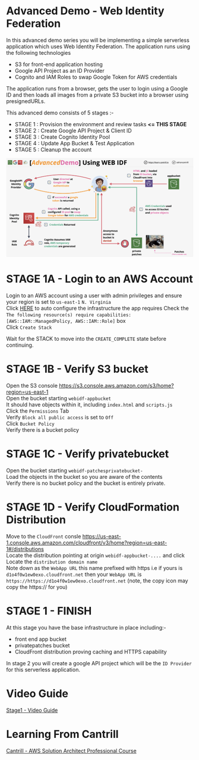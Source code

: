 
# Advanced Demo - Web Identity Federation

In this advanced demo series you will be implementing a simple serverless application which uses Web Identity Federation.
The application runs using the following technologies

- S3 for front-end application hosting
- Google API Project as an ID Provider
- Cognito and IAM Roles to swap Google Token for AWS credentials


The application runs from a browser, gets the user to login using a Google ID and then loads all images from a private S3 bucket into a browser using presignedURLs.  

This advanced demo consists of 5 stages :-  

- STAGE 1 : Provision the environment and review tasks **<= THIS STAGE**   
- STAGE 2 : Create Google API Project & Client ID  
- STAGE 3 : Create Cognito Identity Pool  
- STAGE 4 : Update App Bucket & Test Application  
- STAGE 5 : Cleanup the account  

![Stage1 - PNG](https://github.com/yyhao0422/Implementing-a-simple-WEBIDF-App/blob/master/images/ARCHITECTURE-ENDSTATE.png)

# STAGE 1A - Login to an AWS Account    

Login to an AWS account using a user with admin privileges and ensure your region is set to `us-east-1` `N. Virginia`  
Click [HERE](https://console.aws.amazon.com/cloudformation/home?region=us-east-1#/stacks/quickcreate?templateURL=https://learn-cantrill-labs.s3.amazonaws.com/aws-cognito-web-identity-federation/WEBIDF.yaml&stackName=WEBIDF) to auto configure the infrastructure the app requires 
Check the  `The following resource(s) require capabilities: [AWS::IAM::ManagedPolicy, AWS::IAM::Role]` box  
Click `Create Stack`  

Wait for the STACK to move into the `CREATE_COMPLETE` state before continuing.  

# STAGE 1B - Verify S3 bucket  

Open the S3 console https://s3.console.aws.amazon.com/s3/home?region=us-east-1    
Open the bucket starting `webidf-appbucket`   
It should have objects within it, including `index.html` and `scripts.js`  
Click the `Permissions` Tab  
Verify `Block all public access` is set to `Off`  
Click `Bucket Policy`  
Verify there is a bucket policy  

# STAGE 1C - Verify privatebucket
Open the bucket starting `webidf-patchesprivatebucket-`  
Load the objects in the bucket so you are aware of the contents  
Verify there is no bucket policy and the bucket is entirely private.  

# STAGE 1D - Verify CloudFormation Distribution  

Move to the `CloudFront` consle https://us-east-1.console.aws.amazon.com/cloudfront/v3/home?region=us-east-1#/distributions  
Locate the distribution pointing at origin `webidf-appbucket-....`  and click  
Locate the `distribution domain name`  
Note down as the `WebApp URL` this name prefixed with https i.e if yours is `d1o4f0w1ew0exo.cloudfront.net` then your `WebApp URL` is `https://https://d1o4f0w1ew0exo.cloudfront.net` (note, the copy icon may copy the https:// for you)  

# STAGE 1 - FINISH  
At this stage you have the base infrastructure in place including:-

- front end app bucket
- privatepatches bucket  
- CloudFront distribution proving caching and HTTPS capability

In stage 2 you will create a google API project which will be the `ID Provider` for this serverless application.  

# Video Guide
[Stage1 - Video Guide](https://youtu.be/DyiJZz07g_E)

# Learning From Cantrill 

[Cantrill - AWS Solution Architect Professional Course](https://learn.cantrill.io/courses/enrolled/895720)




 


